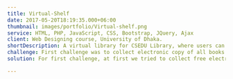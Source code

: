 ```yaml
---
title: Virtual-Shelf
date: 2017-05-20T18:19:35.000+06:00
thumbnail: images/portfolio/Virtual-shelf.png
service: HTML, PHP, JavaScript, CSS, Bootstrap, JQuery, Ajax
client: Web Designing course, University of Dhaka.
shortDescription: A virtual library for CSEDU Library, where users can find their necessary books, book the books, get description of books and review form previous book readers.
challenge: First challenge was to collect electronic copy of all books in CSEDU library. Then we have process and store the data for optimize interaction. And finally we had to build a user friendly website to access the virtual library.
solution: For first challenge, at first we tried to collect free electronic copy of those books from online. Then we scaned the rest of books which were not available on online. Secondly we categorized them according to writer, genere, publication year. Which mades the search operation very optimize and easy. In last part of we developed a user friendly website for the users using HTML, PHP, JavaScript, Bootstrap, Ajax etc.

---
```

